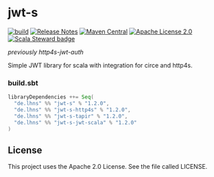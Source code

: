 # jwt-s

[![build](https://github.com/lhns/jwt-s/actions/workflows/build.yml/badge.svg)](https://github.com/lhns/jwt-s/actions/workflows/build.yml)
[![Release Notes](https://img.shields.io/github/release/lhns/jwt-s.svg?maxAge=3600)](https://github.com/lhns/jwt-s/releases/latest)
[![Maven Central](https://img.shields.io/maven-central/v/de.lhns/jwt-s_2.13)](https://search.maven.org/artifact/de.lhns/jwt-s_2.13)
[![Apache License 2.0](https://img.shields.io/github/license/lhns/jwt-s.svg?maxAge=3600)](https://www.apache.org/licenses/LICENSE-2.0)
[![Scala Steward badge](https://img.shields.io/badge/Scala_Steward-helping-blue.svg?style=flat&logo=data:image/png;base64,iVBORw0KGgoAAAANSUhEUgAAAA4AAAAQCAMAAAARSr4IAAAAVFBMVEUAAACHjojlOy5NWlrKzcYRKjGFjIbp293YycuLa3pYY2LSqql4f3pCUFTgSjNodYRmcXUsPD/NTTbjRS+2jomhgnzNc223cGvZS0HaSD0XLjbaSjElhIr+AAAAAXRSTlMAQObYZgAAAHlJREFUCNdNyosOwyAIhWHAQS1Vt7a77/3fcxxdmv0xwmckutAR1nkm4ggbyEcg/wWmlGLDAA3oL50xi6fk5ffZ3E2E3QfZDCcCN2YtbEWZt+Drc6u6rlqv7Uk0LdKqqr5rk2UCRXOk0vmQKGfc94nOJyQjouF9H/wCc9gECEYfONoAAAAASUVORK5CYII=)](https://scala-steward.org)

*previously http4s-jwt-auth*

Simple JWT library for scala with integration for circe and http4s.

### build.sbt
```sbt
libraryDependencies ++= Seq(
  "de.lhns" %% "jwt-s" % "1.2.0",
  "de.lhns" %% "jwt-s-http4s" % "1.2.0",
  "de.lhns" %% "jwt-s-tapir" % "1.2.0",
  "de.lhns" %% "jwt-s-jwt-scala" % "1.2.0"
)
```

## License
This project uses the Apache 2.0 License. See the file called LICENSE.
